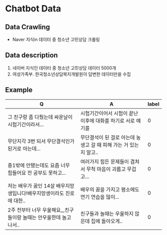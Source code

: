 # Chatbot Data
## Data Crawling
- Naver 지식in  데이터 중 청소년 고민상담 크롤링

## Data description
1. 네이버 지식인 데이터 중 청소년 고민상담 데이터 5000개
2. 여성가족부. 한국청소년상담복지개발원이 답변한 데이터만을 수집

## Example
|Q|A|label|
|---------|---------|---------|
|그 친구랑 좀 다퉜는데 싸운날이 시험기간이라서...|시험기간이어서 시험이 끝난 이후에 대화를 하기로 서로 얘기를|0|
|무단지각 3번 되서 무단결석인가 된거로 아는데...|무단결석이 된 걸로 아는데 농생고 갈 때 피해 가는 거 있는 지 알고..|0|
|중1밖에 안됐는데도 요즘 너무 힘들어요 전 공부도 못하고...|여러가지 힘든 문제들이 겹쳐서 무척 마음이 괴롭고 무겁고...|0|
|저는 배우가 꿈인 14살 배우지망생입니다!배우지망생이라도 진로에 대한..|배우의 꿈을 가지고 평소에도 연기 연습을 많이...|0|
|2주 전부터 너무 우울해요,,,친구들이랑 놀때는 안우울한데 놀고나서..|친구들과 놀때는 우울하지 않은데 집에 돌아오게..|0|
